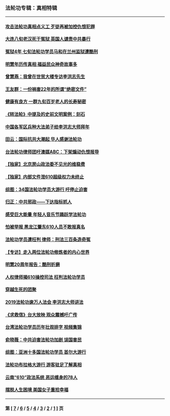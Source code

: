 ### 法轮功专辑：真相特辑
---
#### [攻击法轮功真相点义工 歹徒再被加控仇恨犯罪](../../pages/nf4389/n13601019.md?04080430) 
#### [大连八旬老汉死于冤狱 英国人谴责中共暴行](../../pages/nf4389/n13480118.md?04080430) 
#### [冤狱4年 七旬法轮功学员马和在兰州监狱遭酷刑](../../pages/nf4389/n13304688.md?04080430) 
#### [明慧年历传真相 福益民众神奇故事多](../../pages/nf4389/n13294545.md?04080430) 
#### [曾慧燕：我曾在世贸大楼专访李洪志先生](../../pages/nf4389/n12898729.md?04080430) 
#### [王友群：一份祸害22年的所谓“绝密文件”](../../pages/nf4389/n12871750.md?04080430) 
#### [健康有良方 一群九旬百岁老人的长寿秘密](../../pages/nf4389/n12847475.md?04080430) 
#### [《转法轮》中提及的史前文明案例：刻石](../../pages/nf4389/n12758577.md?04080430) 
#### [中国各军区兵种大法弟子给李洪志大师拜年](../../pages/nf4389/n12750047.md?04080430) 
#### [田云：国际抗共大潮起 华人感谢法轮功](../../pages/nf4389/n12357708.md?04080430) 
#### [台法轮功律师团吁澳媒ABC：下架煽动仇恨报导](../../pages/nf4389/n12279917.md?04080430) 
#### [【独家】北京房山政法委不见光的维稳费](../../pages/nf4389/n12031979.md?04080430) 
#### [【独家】内部文件泄610超级权力未终止](../../pages/nf4389/n12023895.md?04080430) 
#### [组图：34国法轮功学员大游行 吁停止迫害](../../pages/nf4389/n11492658.md?04080430) 
#### [归正：中共邪政——下达指标抓人](../../pages/nf4389/n11474770.md?04080430) 
#### [感受巨大能量 年轻人音乐节踊跃学法轮功](../../pages/nf4389/n11441981.md?04080430) 
#### [怕被举报 黑龙江肇东610人员不敢报真名](../../pages/nf4389/n11436499.md?04080430) 
#### [法轮功学员遭枉判 律师：刑法三百条造奇冤](../../pages/nf4389/n11433943.md?04080430) 
#### [【专访】走入两位法轮功修炼者的内心世界](../../pages/nf4389/n11415623.md?04080430) 
#### [明慧20周年报告：酷刑折磨](../../pages/nf4389/n11387954.md?04080430) 
#### [人权律师揭610操控司法 枉判法轮功学员](../../pages/nf4389/n11313370.md?04080430) 
#### [穿越生死的团聚](../../pages/nf4389/n11258922.md?04080430) 
#### [2019法轮功逾万人法会 李洪志大师讲法](../../pages/nf4389/n11265303.md?04080430) 
#### [《求救信》台大放映 观众震撼吁广传](../../pages/nf4389/n10922251.md?04080430) 
#### [台湾法轮功学员历年壮观排字 视频集锦](../../pages/nf4389/n10878789.md?04080430) 
#### [俞晓薇：中共迫害法轮功加剧 误国害民](../../pages/nf4389/n10859260.md?04080430) 
#### [组图：亚洲十多国法轮功学员 首尔大游行](../../pages/nf4389/n10781149.md?04080430) 
#### [法轮功布拉格大游行 游客驻足了解真相](../../pages/nf4389/n10749360.md?04080430) 
#### [云南“610”政法系统 恶运缠身的78人](../../pages/nf4389/n10747534.md?04080430) 
#### [摆脱人生困境 美国女子重拾幸福](../../pages/nf4389/n10688678.md?04080430) 

---
#### 第 [ [7](./7.md?04080430) / [6](./6.md?04080430) / [5](./5.md?04080430) / [4](./4.md?04080430) / [3](./3.md?04080430) / [2](./2.md?04080430) / [1](./1.md?04080430) ] 页
